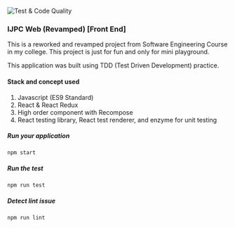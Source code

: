 ![Test & Code Quality](https://github.com/wiratamap/ijpc-web/workflows/Test%20&%20Code%20Quality/badge.svg?branch=master)

### IJPC Web (Revamped) [Front End]

This is a reworked and revamped project from Software Engineering Course in my college. 
This project is just for fun and only for mini playground.

This application was built using TDD (Test Driven Development) practice.

#### Stack and concept used
1. Javascript (ES9 Standard)
2. React & React Redux
3. High order component with Recompose
4. React testing library, React test renderer, and enzyme for unit testing

##### Run your application
`npm start` 

##### Run the test
`npm run test` 

##### Detect lint issue
`npm run lint`
